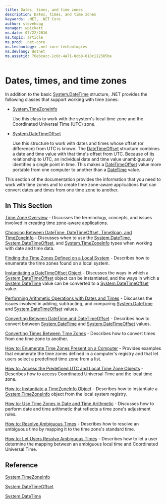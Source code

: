 ```yaml
---
title: Dates, times, and time zones
description: Dates, times, and time zones
keywords: .NET, .NET Core
author: stevehoag
manager: wpickett
ms.date: 07/22/2016
ms.topic: article
ms.prod: .net-core
ms.technology: .net-core-technologies
ms.devlang: dotnet
ms.assetid: 76e6cacc-1c0c-4a71-8cb8-018c112385ba
---
```


# Dates, times, and time zones

In addition to the basic [System.DateTime](xref:System.DateTime) structure, .NET provides the following classes that support working with time zones:

* [System.TimeZoneInfo](xref:System.TimeZoneInfo)
    
  Use this class to work with the system's local time zone and the Coordinated Universal Time (UTC) zone.
  
* [System.DateTimeOffset](xref:System.DateTimeOffset)  

  Use this structure to work with dates and times whose offset (or difference) from UTC is known. The [DateTimeOffset](xref:System.DateTimeOffset) structure combines a date and time value with that time's offset from UTC. Because of its relationship to UTC, an individual date and time value unambiguously identifies a single point in time. This makes a [DateTimeOffset](xref:System.DateTimeOffset) value more portable from one computer to another than a [DateTime](xref:System.DateTime) value. 
  
This section of the documentation provides the information that you need to work with time zones and to create time zone-aware applications that can convert dates and times from one time zone to another.

## In This Section

[Time Zone Overview](time-zone-overview.md) - Discusses the terminology, concepts, and issues involved in creating time zone-aware applications.
    
[Choosing Between DateTime, DateTimeOffset, TimeSpan, and TimeZoneInfo](choosing-between-datetime.md) - Discusses when to use the [System.DateTime](xref:System.DateTime), [System.DateTimeOffset](xref:System.DateTimeOffset), and [System.TimeZoneInfo](xref:System.TimeZoneInfo) types when working with date and time data.
    
[Finding the Time Zones Defined on a Local System](finding-the-time-zones-on-local-system.md) - Describes how to enumerate the time zones found on a local system.

[Instantiating a DateTimeOffset Object](instantiating-a-datetimeoffset-object.md) - Discusses the ways in which a [System.DateTimeOffset](xref:System.DateTimeOffset) object can be instantiated, and the ways in which a [System.DateTime](xref:System.DateTime) value can be converted to a [System.DateTimeOffset](xref:System.DateTimeOffset) value.

[Performing Arithmetic Operations with Dates and Times](performing-arithmetic-operations.md) - Discusses the issues involved in adding, subtracting, and comparing [System.DateTime](xref:System.DateTime) and [System.DateTimeOffset](xref:System.DateTimeOffset) values.

[Converting Between DateTime and DateTimeOffset](converting-between-datetime-and-offset.md) - Describes how to convert between [System.DateTime](xref:System.DateTime) and [System.DateTimeOffset](xref:System.DateTimeOffset) values.

[Converting Times Between Time Zones](converting-between-time-zones.md) - Describes how to convert times from one time zone to another.

[How to: Enumerate Time Zones Present on a Computer](enumerate-time-zones.md) - Provides examples that enumerate the time zones defined in a computer's registry and that let users select a predefined time zone from a list.

[How to: Access the Predefined UTC and Local Time Zone Objects](access-utc-and-local.md) - Describes how to access Coordinated Universal Time and the local time zone.

[How to: Instantiate a TimeZoneInfo Object](instantiate-time-zone-info.md) - Describes how to instantiate a [System.TimeZoneInfo](xref:System.TimeZoneInfo) object from the local system registry.

[How to: Use Time Zones in Date and Time Arithmetic](use-time-zones-in-arithmetic.md) - Discusses how to perform date and time arithmetic that reflects a time zone's adjustment rules.

[How to: Resolve Ambiguous Times](resolve-ambiguous-times.md) - Describes how to resolve an ambiguous time by mapping it to the time zone's standard time.

[How to: Let Users Resolve Ambiguous Times](let-users-resolve-ambiguous-times.md) - Describes how to let a user determine the mapping between an ambiguous local time and Coordinated Universal Time.

## Reference

[System.TimeZoneInfo](xref:System.TimeZoneInfo)

[System.DateTimeOffset](xref:System.DateTimeOffset)

[System.DateTime](xref:System.DateTime)
